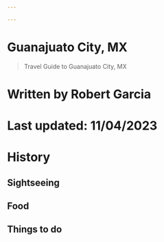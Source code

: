 ```yaml
---

---
```


# Guanajuato City, MX

> Travel Guide to Guanajuato City, MX

# Written by Robert Garcia
# Last updated: 11/04/2023

# History
> 

## Sightseeing

   

## Food
    

## Things to do
   